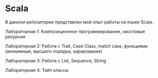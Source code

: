 # Scala
В данном репозитории представлен мой опыт работы на языке Scala.

Лабораторная 1: Композиционное программирование, хвостовые рекурсии

Лабораторная 2: Работа с Trait, Case Class, match case, функциями (анонимные, высшего порядка, карирование)

Лабораторная 3: Работа с List, Sequence, String

Лабораторная 4: Тайп классы
